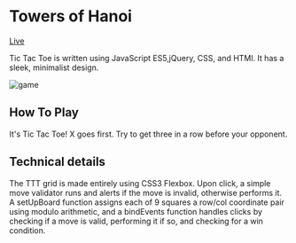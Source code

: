 # Towers of Hanoi

[Live][link]

[link]: https://stclairdaniel.github.io/jquery-tic-tac-toe/

Tic Tac Toe is written using JavaScript ES5,jQuery, CSS, and HTMl. It has a sleek, minimalist design.

![game](http://i.imgur.com/ErJvMqv.png)

## How To Play

It's Tic Tac Toe! X goes first. Try to get three in a row before your opponent.

## Technical details

The TTT grid is made entirely using CSS3 Flexbox. Upon click, a simple move validator runs and alerts if the move is invalid, otherwise performs it. A setUpBoard function assigns each of 9 squares a row/col coordinate pair using modulo arithmetic, and a bindEvents function handles clicks by checking if a move is valid, performing it if so, and checking for a win condition.
